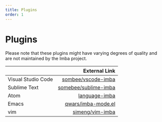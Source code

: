 ```yaml
---
title: Plugins
order: 1
---
```


# Plugins

Please note that these plugins might have varying degrees of quality and are not maintained by the Imba project.

|  | External Link |
| :--- | ---: |
| Visual Studio Code | [sombee/vscode-imba](http://github.com/somebee/vscode-imba) |
| Sublime Text | [somebee/sublime-imba](https://github.com/somebee/sublime-imba) |
| Atom | [language-imba](https://atom.io/packages/language-imba) |
| Emacs | [qwars/imba-mode.el](https://github.com/qwars/imba-mode.el) |
| vim | [simeng/vim-imba](https://gitspeak.com/simeng/vim-imba.) |

